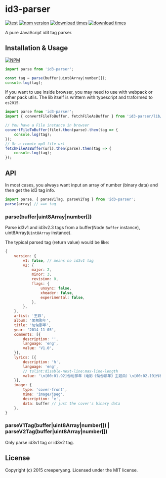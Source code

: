 ﻿# id3-parser

[![test](https://github.com/creeperyang/id3-parser/actions/workflows/test.yml/badge.svg)](https://github.com/creeperyang/id3-parser/actions/workflows/test.yml)
[![npm version](https://badge.fury.io/js/id3-parser.svg)](https://badge.fury.io/js/id3-parser)
[![download times](https://img.shields.io/npm/dm/id3-parser.svg)](https://www.npmjs.com/package/id3-parser)
[![download times](https://img.shields.io/npm/dt/id3-parser.svg)](https://www.npmjs.com/package/id3-parser)

A pure JavaScript id3 tag parser.

## Installation & Usage

[![NPM](https://nodei.co/npm/id3-parser.png?downloads=true&downloadRank=true&stars=true)](https://nodei.co/npm/id3-parser/)

```js
import parse from 'id3-parser';

const tag = parse(buffer|uint8Array|number[]);
console.log(tag);
```

If you want to use inside browser, you may need to use with webpack or other pack utils. The lib itself is writtern with typescript and traformed to `es2015`.

```js
import parse from 'id3-parser';
import { convertFileToBuffer, fetchFileAsBuffer } from 'id3-parser/lib/util';

// You have a File instance in browser
convertFileToBuffer(file).then(parse).then(tag => {
    console.log(tag);
});
// Or a remote mp3 file url
fetchFileAsBuffer(url).then(parse).then(tag => {
    console.log(tag);
});
```

## API

In most cases, you always want input an array of number (binary data) and then get the id3 tag info.

```js
import parse, { parseV1Tag, parseV2Tag } from 'id3-parser';
parse(array) // ==> tag
```

### parse(buffer|uint8Array|number[])

Parse id3v1 and id3v2.3 tags from a buffer(Node `Buffer` instance), uint8Array(`Uint8Array` instance).

The typical parsed tag (return value) would be like:

```js
{
    version: {
        v1: false, // means no id3v1 tag
        v2: {
            major: 2,
            minor: 3,
            revision: 0,
            flags: {
                unsync: false,
                xheader: false,
                experimental: false,
            },
        },
    },
    artist: '王菲',
    album: '匆匆那年',
    title: '匆匆那年',
    year: '2014-11-05',
    comments: [{
        description: '',
        language: 'eng',
        value: 'V1.0',
    }],
    lyrics: [{
        description: 'h',
        language: 'eng',
        // tslint:disable-next-line:max-line-length
        value: '\n[00:01.92]匆匆那年（电影《匆匆那年》主题曲）\n[00:02.19]作词：林夕\n[00:02.63]作曲：梁翘柏\n[00:02.98]演唱：王菲\n[00:04.44]\n[00:28.71]匆匆那年我们  究竟说了几遍  再见之后再拖延\n[00:34.21]可惜谁有没有  爱过不是一场  七情上面的雄辩\n[00:39.90]匆匆那年我们  一时匆忙撂下  难以承受的诺言\n[00:45.45]只有等别人兑现\n[00:49.53]\n[00:51.17]不怪那吻痕还  没积累成茧\n[00:56.71]拥抱着冬眠也没能  羽化再成仙\n[01:02.33]不怪这一段情  没空反复再排练\n[01:07.88]是岁月宽容恩赐  反悔的时间\n[01:16.20]\n[01:18.92]如果再见不能红着眼  是否还能红着脸\n[01:24.71]就像那年匆促  刻下永远一起  那样美丽的谣言\n[01:29.97]如果过去还值得眷恋  别太快冰释前嫌\n[01:36.03]谁甘心就这样  彼此无挂也无牵\n[01:41.67]我们要互相亏欠  要不然凭何怀缅\n[01:57.64]\n[01:58.81]匆匆那年我们  见过太少世面  只爱看同一张脸\n[02:04.19]那么莫名其妙  那么讨人欢喜  闹起来又太讨厌\n[02:09.85]相爱那年活该  匆匆因为我们  不懂顽固的诺言\n[02:15.34]只是分手的前言\n[02:19.61]\n[02:20.99]不怪那天太冷  泪滴水成冰\n[02:26.63]春风也一样没  吹进凝固的照片\n[02:32.26]不怪每一个人  没能完整爱一遍\n[02:37.86]是岁月善意落下  残缺的悬念\n[02:47.25]\n[02:48.88]如果再见不能红着眼  是否还能红着脸\n[02:54.71]就像那年匆促  刻下永远一起  那样美丽的谣言\n[02:59.99]如果过去还值得眷恋  别太快冰释前嫌\n[03:06.05]谁甘心就这样  彼此无挂也无牵\n[03:11.02]\n[03:11.27]如果再见不能红着眼  是否还能红着脸\n[03:17.53]就像那年匆促  刻下永远一起  那样美丽的谣言\n[03:22.31]如果过去还值得眷恋  别太快冰释前嫌\n[03:28.52]谁甘心就这样  彼此无挂也无牵\n[03:34.15]我们要互相亏欠\n[03:39.73]我们要藕断丝连\n[03:51.48]\n',
    }],
    image: {
        type: 'cover-front',
        mime: 'image/jpeg',
        description: 'e',
        data: buffer // just the cover's binary data
    },
}
```

### parseV1Tag(buffer|uint8Array|number[]) | parseV2Tag(buffer|uint8Array|number[])

Only parse id3v1 tag or id3v2 tag.

## License
Copyright (c) 2015 creeperyang. Licensed under the MIT license.